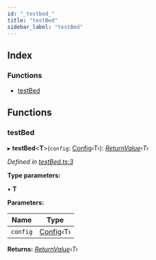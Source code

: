 ```yaml
---
id: "_testbed_"
title: "testBed"
sidebar_label: "testBed"
---
```


## Index

### Functions

* [testBed](_testbed_.md#testbed)

## Functions

###  testBed

▸ **testBed**<**T**>(`config`: [Config](../interfaces/_createapp_.config.md)‹T›): *[ReturnValue](../interfaces/_createapp_.returnvalue.md)‹T›*

*Defined in [testBed.ts:3](https://github.com/unadlib/reactant/blob/25feacb/packages/reactant/src/testBed.ts#L3)*

**Type parameters:**

▪ **T**

**Parameters:**

Name | Type |
------ | ------ |
`config` | [Config](../interfaces/_createapp_.config.md)‹T› |

**Returns:** *[ReturnValue](../interfaces/_createapp_.returnvalue.md)‹T›*
